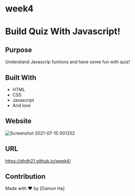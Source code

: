 # week4

# Build Quiz With Javascript!

## Purpose
Understand Javascrip funtions and have some fun with quiz!

## Built With
* HTML
* CSS
* Javascript
* And love

## Website
![Screenshot 2021-07-15 001332](https://user-images.githubusercontent.com/83087376/125728070-e438b690-33ac-4ba5-92b1-2a772048a7ff.jpg)


## URL
https://dhdh21.github.io/week4/

## Contribution
Made with ❤️ by [Damon Ha]
